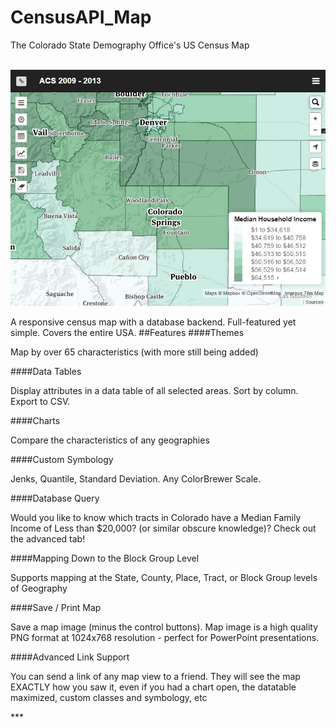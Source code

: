 # CensusAPI_Map
The Colorado State Demography Office's US Census Map<br /><br />

![Census Map](image/censusmap.png)


A responsive census map with a database backend.  Full-featured yet simple.  Covers the entire USA.
##Features
####Themes
<p>Map by over 65 characteristics (with more still being added)</p>
####Data Tables
<p>Display attributes in a data table of all selected areas.  Sort by column.  Export to CSV.</p>
####Charts
<p>Compare the characteristics of any geographies</p>
####Custom Symbology
<p>Jenks, Quantile, Standard Deviation.  Any ColorBrewer Scale.</p>
####Database Query
<p>Would you like to know which tracts in Colorado have a Median Family Income of Less than $20,000? (or similar obscure knowledge)?  Check out the advanced tab!</p>
####Mapping Down to the Block Group Level
<p>Supports mapping at the State, County, Place, Tract, or Block Group levels of Geography</p>
####Save / Print Map
<p>Save a map image (minus the control buttons).  Map image is a high quality PNG format at 1024x768 resolution - perfect for PowerPoint presentations.</p>
####Advanced Link Support
<p>You can send a link of any map view to a friend.  They will see the map EXACTLY how you saw it, even if you had a chart open, the datatable maximized, custom classes and symbology, etc</p>
***
